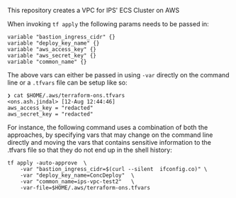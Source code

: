 This repository creates a VPC for IPS' ECS Cluster on AWS


When invoking `tf apply` the following params needs to be passed in:

```
variable "bastion_ingress_cidr" {}
variable "deploy_key_name" {}
variable "aws_access_key" {}
variable "aws_secret_key" {}
variable "common_name" {}
```

The above vars can either be passed in using `-var` directly on the command line or a `.tfvars` file can be setup like so:
```
❯ cat $HOME/.aws/terraform-ons.tfvars                                                                                                                                                                    <ons.ash.jindal> [12-Aug 12:44:46]
aws_access_key = "redacted"
aws_secret_key = "redacted"
```


For instance, the following command uses a combination of both the approaches, by specifying vars that may change on the command line directly and moving the
vars that contains sensitive information to the .tfvars file so that they do not end up in the shell history:
```
tf apply -auto-approve  \
    -var "bastion_ingress_cidr=$(curl --silent  ifconfig.co)" \
    -var "deploy_key_name=ConcDeploy"  \
    -var "common_name=ips-vpc-test2"   \
    -var-file=$HOME/.aws/terraform-ons.tfvars 
```